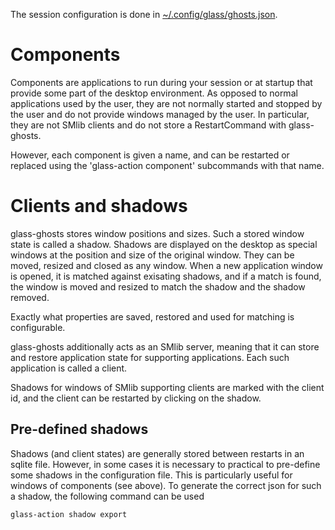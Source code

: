 The session configuration is done in
[~/.config/glass/ghosts.json](../glass-config-init/glass_config_init/ghosts.json).

# Components

Components are applications to run during your session or at startup
that provide some part of the desktop environment. As opposed to
normal applications used by the user, they are not normally started
and stopped by the user and do not provide windows managed by the
user. In particular, they are not SMlib clients and do not store a
RestartCommand with glass-ghosts.

However, each component is given a name, and can be restarted or
replaced using the 'glass-action component' subcommands with that
name.

# Clients and shadows

glass-ghosts stores window positions and sizes. Such a stored
window state is called a shadow. Shadows are displayed on the desktop
as special windows at the position and size of the original window.
They can be moved, resized and closed as any window. When a new
application window is opened, it is matched against exisating shadows,
and if a match is found, the window is moved and resized to match the
shadow and the shadow removed.

Exactly what properties are saved, restored and used for matching is
configurable.

glass-ghosts additionally acts as an SMlib server, meaning that it can
store and restore application state for supporting applications. Each
such application is called a client.

Shadows for windows of SMlib supporting clients are marked with the
client id, and the client can be restarted by clicking on the shadow.

## Pre-defined shadows

Shadows (and client states) are generally stored between restarts in
an sqlite file. However, in some cases it is necessary to practical to
pre-define some shadows in the configuration file. This is
particularly useful for windows of components (see above). To generate the correct json for such a shadow, the following command can be used

    glass-action shadow export
